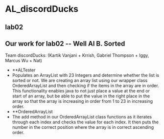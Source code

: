 # AL_discordDucks
## lab02

## Our work for lab02 -- Well Al B. Sorted

Team discordDucks: (Kartik Vanjani + Krrish, Gabriel Thompson + Iggy, Marcus Wu + Nat)
- **ALTester
- Populates an ArrayList with 23 Integers and determine whether the list is sorted or not. We are creating an array list using our wrapper class OrderedArrayList and then checking if the items in the array are in order. This functionality enables java to not just place a value at the end or start of an array, but be able to put the value in the right place in the array so that the array is increasing in order from 1 to 23 in increasing order. 
- **OrderedArrayList
- The add method in our OrderedArrayList class functions as it iterates through each index and checks the value for each index. It then puts the number in the correct position where the array is in correct ascending order. 
